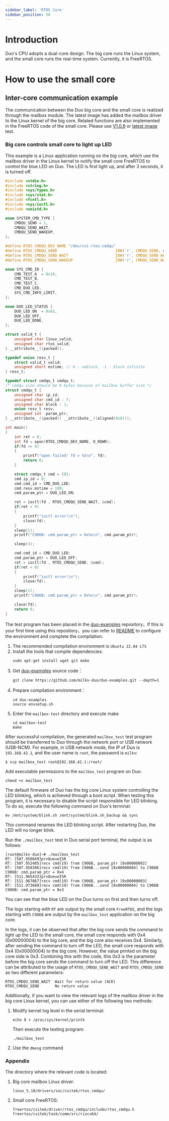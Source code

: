 ```yaml
---
sidebar_label: 'RTOS Core'
sidebar_position: 50
---
```


# Introduction

Duo's CPU adopts a dual-core design. The big core runs the Linux system, and the small core runs the real-time system. Currently, it is FreeRTOS.

# How to use the small core

## Inter-core communication example

The communication between the Duo big core and the small core is realized through the mailbox module. The latest image has added the mailbox driver to the Linux kernel of the big core. Related functions are also implemented in the FreeRTOS code of the small core. Please use [V1.0.9]( https://github.com/milkv-duo/duo-buildroot-sdk/releases/tag/Duo-V1.0.9) or [latest image](https://github.com/milkv-duo/duo-buildroot-sdk/releases) test.

### Big core controls small core to light up LED

This example is a Linux application running on the big core, which use the mailbox driver in the Linux kernel to notify the small core FreeRTOS to control the blue LED on Duo. The LED is first light up, and after 3 seconds, it is turned off.

```c
#include <stdio.h>
#include <string.h>
#include <sys/types.h>
#include <sys/stat.h>
#include <fcntl.h>
#include <sys/ioctl.h>
#include <unistd.h>

enum SYSTEM_CMD_TYPE {
	CMDQU_SEND = 1,
	CMDQU_SEND_WAIT,
	CMDQU_SEND_WAKEUP,
};

#define RTOS_CMDQU_DEV_NAME "/dev/cvi-rtos-cmdqu"
#define RTOS_CMDQU_SEND                         _IOW('r', CMDQU_SEND, unsigned long)
#define RTOS_CMDQU_SEND_WAIT                    _IOW('r', CMDQU_SEND_WAIT, unsigned long)
#define RTOS_CMDQU_SEND_WAKEUP                  _IOW('r', CMDQU_SEND_WAKEUP, unsigned long)

enum SYS_CMD_ID {
    CMD_TEST_A  = 0x10,
    CMD_TEST_B,
    CMD_TEST_C,
    CMD_DUO_LED,
    SYS_CMD_INFO_LIMIT,
};

enum DUO_LED_STATUS {
	DUO_LED_ON	= 0x02,
	DUO_LED_OFF,
    DUO_LED_DONE,
};

struct valid_t {
	unsigned char linux_valid;
	unsigned char rtos_valid;
} __attribute__((packed));

typedef union resv_t {
	struct valid_t valid;
	unsigned short mstime; // 0 : noblock, -1 : block infinite
} resv_t;

typedef struct cmdqu_t cmdqu_t;
/* cmdqu size should be 8 bytes because of mailbox buffer size */
struct cmdqu_t {
	unsigned char ip_id;
	unsigned char cmd_id : 7;
	unsigned char block : 1;
	union resv_t resv;
	unsigned int  param_ptr;
} __attribute__((packed)) __attribute__((aligned(0x8)));

int main()
{
    int ret = 0;
    int fd = open(RTOS_CMDQU_DEV_NAME, O_RDWR);
    if(fd <= 0)
    {
        printf("open failed! fd = %d\n", fd);
        return 0;
    }

    struct cmdqu_t cmd = {0};
    cmd.ip_id = 0;
    cmd.cmd_id = CMD_DUO_LED;
    cmd.resv.mstime = 100;
    cmd.param_ptr = DUO_LED_ON;

    ret = ioctl(fd , RTOS_CMDQU_SEND_WAIT, &cmd);
    if(ret < 0)
    {
        printf("ioctl error!\n");
        close(fd);
    }
    sleep(1);
    printf("C906B: cmd.param_ptr = 0x%x\n", cmd.param_ptr);

    sleep(3);

    cmd.cmd_id = CMD_DUO_LED;
    cmd.param_ptr = DUO_LED_OFF;
    ret = ioctl(fd , RTOS_CMDQU_SEND, &cmd);
    if(ret < 0)
    {
        printf("ioctl error!\n");
        close(fd);
    }
    sleep(1);
    printf("C906B: cmd.param_ptr = 0x%x\n", cmd.param_ptr);

    close(fd);
    return 0;
}
```

The test program has been placed in the [duo-examples](https://github.com/milkv-duo/duo-examples/tree/main/mailbox-test) repository，If this is your first time using this repository，you can refer to [README](https://github.com/milkv-duo/duo-examples/blob/main/README.md) to configure the environment and complete the compilation:

1. The recommended compilation environment is `Ubuntu 22.04 LTS`
2. Install the tools that compile dependencies:
   ```
   sudo apt-get install wget git make
   ``` 
3. Get [duo-examples](https://github.com/milkv-duo/duo-examples) source code：
   ```
   git clone https://github.com/milkv-duo/duo-examples.git --depth=1
   ```
4. Prepare compilation environment：
   ```
   cd duo-examples
   source envsetup.sh
   ```
5. Enter the `mailbox-test` directory and execute make
   ```
   cd mailbox-test
   make
   ```

After successful compilation, the generated `mailbox_test` test program should be transferred to Duo through the network port or USB network (USB-NCM). For example, in USB network mode, the IP of Duo is `192.168.42.1`, and the user name is `root`, the password is `milkv`:
```
$ scp mailbox_test root@192.168.42.1:/root/
```

Add executable permissions to the `mailbox_test` program on Duo:
```
chmod +x mailbox_test
```

The default firmware of Duo has the big core Linux system controlling the LED blinking, which is achieved through a boot script. When testing this program, it is necessary to disable the script responsible for LED blinking. To do so, execute the following command on Duo's terminal:
```
mv /mnt/system/blink.sh /mnt/system/blink.sh_backup && sync
```

This command renames the LED blinking script. After restarting Duo, the LED will no longer blink.

Run the `./mailbox_test` test in Duo serial port terminal, the output is as follows:
```
[root@milkv-duo]~# ./mailbox_test 
RT: [507.950049]prvQueueISR
RT: [507.952485]recv cmd(19) from C906B, param_ptr [0x00000002]
RT: [507.958306]recv cmd(19) from C906B...send [0x00000004] to C906B
C906B: cmd.param_ptr = 0x4
RT: [511.965433]prvQueueISR
RT: [511.967867]recv cmd(19) from C906B, param_ptr [0x00000003]
RT: [511.973689]recv cmd(19) from C906B...send [0x00000004] to C906B
C906B: cmd.param_ptr = 0x3
```

You can see that the blue LED on the Duo turns on first and then turns off.

The logs starting with `RT` are output by the small core `FreeRTOS`, and the logs starting with `C906B` are output by the `mailbox_test` application on the big core.

In the logs, it can be observed that after the big core sends the command to light up the LED to the small core, the small core responds with 0x4 (0x00000004) to the big core, and the big core also receives 0x4. Similarly, after sending the command to turn off the LED, the small core responds with 0x4 (0x00000004) to the big core. However, the value printed on the big core side is 0x3. Combining this with the code, this 0x3 is the parameter before the big core sends the command to turn off the LED. This difference can be attributed to the usage of `RTOS_CMDQU_SEND_WAIT` and `RTOS_CMDQU_SEND` as two different parameters:
```
RTOS_CMDQU_SEND_WAIT  Wait for return value (ACK)
RTOS_CMDQU_SEND       No return value
```

Additionally, if you want to view the relevant logs of the mailbox driver in the big core Linux kernel, you can use either of the following two methods:

1. Modify kernel log level in the serial terminal:
   ```
   echo 8 > /proc/sys/kernel/printk
   ```
   Then execute the testing program:
   ```
   ./mailbox_test 
   ```
2. Use the `dmesg` command

### Appendix

The directory where the relevant code is located:

1. Big core mailbox Linux driver:
   ```
   linux_5.10/drivers/soc/cvitek/rtos_cmdqu/
   ```
2. Small core FreeRTOS:
   ```
   freertos/cvitek/driver/rtos_cmdqu/include/rtos_cmdqu.h
   freertos/cvitek/task/comm/src/riscv64/
   ```

